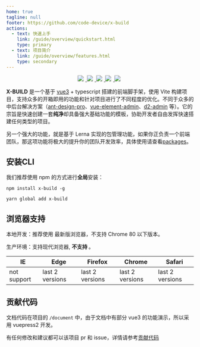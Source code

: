 ```yaml
---
home: true
tagline: null
footer: https://github.com/code-device/x-build
actions:
  - text: 快速上手
    link: /guide/overview/quickstart.html
    type: primary
  - text: 项目简介
    link: /guide/overview/features.html
    type: secondary
---
```


<div align="center">
<a href="https://v3.cn.vuejs.org/" target="blank">
  <img src="https://img.shields.io/badge/vue-3.0.0-brightgreen.svg" />
</a>
<a href="https://www.npmjs.com/package/x-build" target="blank">
  <img src="https://img.shields.io/npm/v/x-build/next" />
</a>
<a href="https://github.com/code-device/x-build/actions" target="blank">
  <img src="https://github.com/code-device/x-build/workflows/GitHub%20Actions/badge.svg" />
</a>
<a href="https://github.com/code-device/x-build/blob/next/LICENSE" target="blank">
  <img src="https://img.shields.io/github/license/mashape/apistatus.svg" />
</a>
<a href="https://github.com/code-device/x-build" target="blank">
  <img src="https://img.shields.io/github/stars/code-device/x-build.svg?style=social&label=Stars" />
</a>
</div>

<style>
a img{ padding-right: 5px; }
</style>

**X-BUILD** 是一个基于 [vue3](https://v3.cn.vuejs.org/) + typescript 搭建的前端脚手架，使用 Vite 构建项目，支持众多的开箱即用的功能和针对项目进行了不同程度的优化。不同于众多的中后台解决方案（[ant-design-pro](https://pro.ant.design/docs/getting-started-cn)、[vue-element-admin](https://panjiachen.github.io/vue-element-admin-site/zh/)、[d2-admin](https://d2.pub/zh/doc/d2-admin/) 等）。它的宗旨是快速创建一套**纯净**却具备强大基础功能的模板，协助开发者自由发挥快速搭建任何类型的项目。

另一个强大的功能，就是基于 Lerna 实现的包管理功能，如果你正负责一个前端团队，那这项功能将极大的提升你的团队开发效率，具体使用请查看[packages](/packages)。

## 安装CLI

我们推荐使用 npm 的方式进行**全局**安装：

<CodeGroup>
  <CodeGroupItem title="npm">

```bash:no-line-numbers
npm install x-build -g
```

  </CodeGroupItem>
  <CodeGroupItem title="yarn">

```bash:no-line-numbers
yarn global add x-build
```

  </CodeGroupItem>
</CodeGroup>

## 浏览器支持

本地开发：推荐使用 <Badge text="Chrome" vertical="middle" /> 最新版浏览器，不支持 Chrome 80 以下版本。

生产环境：支持现代浏览器, **不支持 <Badge type="danger" text="IE" vertical="middle" />**。

| IE          | Edge            | Firefox         | Chrome          | Safari          |
| ----------- | --------------- | --------------- | --------------- | --------------- |
| not support | last 2 versions | last 2 versions | last 2 versions | last 2 versions |

## 贡献代码

文档代码在项目的 `/document` 中，由于文档中有部分 vue3 的功能演示，所以采用 vuepress2 开发。

有任何修改和建议都可以该项目 pr 和 issue，详情请参考[贡献代码](/Contribution/README.md)

